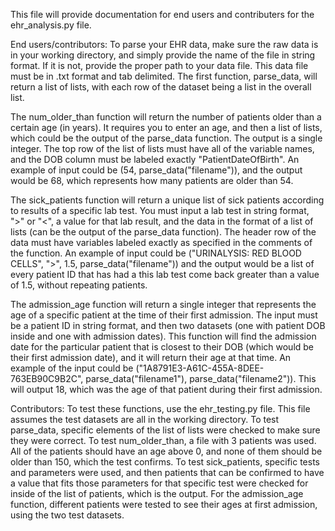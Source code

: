 This file will provide documentation for end users and contributers for the ehr_analysis.py file.

End users/contributors: To parse your EHR data, make sure the raw data is in your working directory, and simply provide the name of the file in string format. If it is not, provide the proper path to your data file. This data file must be in .txt format and tab delimited. The first function, parse_data, will return a list of lists, with each row of the dataset being a list in the overall list. 

The num_older_than function will return the number of patients older than a certain age (in years). It requires you to enter an age, and then a list of lists, which could be the output of the parse_data function. The output is a single integer. The top row of the list of lists must have all of the variable names, and the DOB column must be labeled exactly "PatientDateOfBirth". An example of input could be (54, parse_data("filename")), and the output would be 68, which represents how many patients are older than 54.

The sick_patients function will return a unique list of sick patients according to results of a specific lab test. You must input a lab test in string format, ">" or "<", a value for that lab result, and the data in the format of a list of lists (can be the output of the parse_data function). The header row of the data must have variables labeled exactly as specified in the comments of the function. An example of input could be ("URINALYSIS: RED BLOOD CELLS", ">", 1.5, parse_data("filename")) and the output would be a list of every patient ID that has had a this lab test come back greater than a value of 1.5, without repeating patients. 

The admission_age function will return a single integer that represents the age of a specific patient at the time of their first admission. The input must be a patient ID in string format, and then two datasets (one with patient DOB inside and one with admission dates). This function will find the admission date for the particular patient that is closest to their DOB (which would be their first admission date), and it will return their age at that time. An example of the input could be ("1A8791E3-A61C-455A-8DEE-763EB90C9B2C", parse_data("filename1"), parse_data("filename2")). This will output 18, which was the age of that patient during their first admission.

Contributors: To test these functions, use the ehr_testing.py file. This file assumes the test datasets are all in the working directory. To test parse_data, specific elements of the list of lists were checked to make sure they were correct. To test num_older_than, a file with 3 patients was used. All of the patients should have an age above 0, and none of them should be older than 150, which the test confirms. To test sick_patients, specific tests and parameters were used, and then patients that can be confirmed to have a value that fits those parameters for that specific test were checked for inside of the list of patients, which is the output. For the admission_age function, different patients were tested to see their ages at first admission, using the two test datasets.